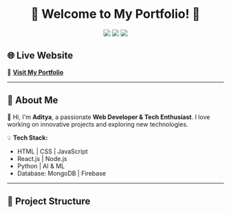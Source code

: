 <h1 align="center">🚀 Welcome to My Portfolio! 🚀</h1>

<p align="center">
  <img src="https://img.shields.io/github/languages/top/Aadity31/Aadity31.github.io?style=for-the-badge">
  <img src="https://img.shields.io/github/repo-size/Aadity31/Aadity31.github.io?color=green&style=for-the-badge">
  <img src="https://img.shields.io/github/last-commit/Aadity31/Aadity31.github.io?color=red&style=for-the-badge">
</p>

## 🌐 Live Website  
🔗 **[Visit My Portfolio](https://Aadity31.github.io)**  

---

## 🚀 About Me  
👋 Hi, I'm **Aditya**, a passionate **Web Developer & Tech Enthusiast**. I love working on innovative projects and exploring new technologies.  

💡 **Tech Stack:**  
- HTML | CSS | JavaScript  
- React.js | Node.js  
- Python | AI & ML  
- Database: MongoDB | Firebase  

---

## 📂 Project Structure  


